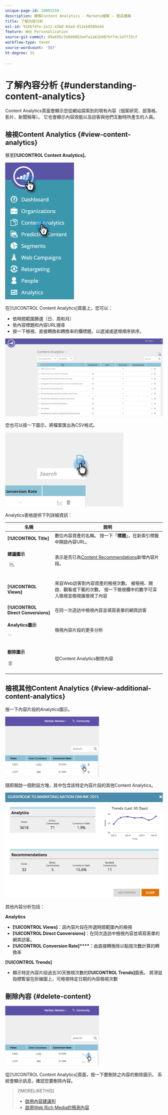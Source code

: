 ```yaml
---
unique-page-id: 10093159
description: 瞭解Content Analytics - Marketo檔案 — 產品檔案
title: 了解內容分析
exl-id: 9266fdfe-2a12-43b0-84ad-d12eb8589ed4
feature: Web Personalization
source-git-commit: 09a656c3a0d0002edfa1a61b987bff4c1dff33cf
workflow-type: tm+mt
source-wordcount: '357'
ht-degree: 3%

---
```


# 了解內容分析 {#understanding-content-analytics}

Content Analytics頁面會顯示您從網站探索到的現有內容（個案研究、部落格、影片、新聞稿等）。 它也會顯示內容效能以及訪客與他們互動時所產生的人員。

## 檢視Content Analytics {#view-content-analytics}

移至&#x200B;**[!UICONTROL Content Analytics]**。

![](assets/one.png)

在[!UICONTROL Content Analytics]頁面上，您可以：

* 依時間範圍篩選（日、周和月）
* 依內容標題和內容URL搜尋
* 按一下檢視、直接轉換和轉換率的欄標題，以遞減或遞增順序排序。

![](assets/content-analytics-8-29-16-blur.png)

您也可以按一下圖示，將檔案匯出為CSV格式。

![](assets/image2016-8-29-13-3a51-3a49.png)

Analytics表格提供下列詳細資訊：

<table>
 <thead>
  <tr>
   <th colspan="1" rowspan="1">名稱</th>
   <th colspan="1" rowspan="1">說明</th>
  </tr>
 </thead>
 <tbody>
  <tr>
   <td colspan="1" rowspan="1"><strong>[!UICONTROL Title]</strong></td>
   <td colspan="1" rowspan="1">數位內容資產的名稱。 按一下「<strong>標題</strong>」，在新索引標籤中開啟內容URL。</td>
  </tr>
  <tr>
   <td colspan="1"><p><strong>建議</strong><strong>圖示</strong></p><p><img alt="—" width="24" src="assets/recommended-icon.png" data-linked-resource-id="10094267" data-linked-resource-type="attachment" data-base-url="https://docs.marketo.com" data-linked-resource-container-id="10093159" title="--"></p></td>
   <td colspan="1">表示是否已為<a href="#">Content Recommendations</a>新增內容片段。</td>
  </tr>
  <tr>
   <td colspan="1" rowspan="1"><p><strong>[!UICONTROL Views]</strong></p></td>
   <td colspan="1" rowspan="1"><p>來自Web訪客對內容資產的檢視次數。 被檢視、開啟、觀看或下載的次數。 按一下檢視欄中的數字可深入檢視並檢視誰檢視了內容</p></td>
  </tr>
  <tr>
   <td colspan="1" rowspan="1"><strong>[!UICONTROL Direct Conversions]</strong></td>
   <td colspan="1" rowspan="1">在同一次造訪中檢視內容並填寫表單的網頁訪客</td>
  </tr>
  <tr>
   <td colspan="1"><p><strong>Analytics圖示</strong></p><p><img alt="--" width="17" src="assets/analytics-icon.png" data-linked-resource-id="10097027" data-linked-resource-type="attachment" data-base-url="https://docs.marketo.com" data-linked-resource-container-id="10093159" title="--"></p></td>
   <td colspan="1">檢視內容片段的更多分析</td>
  </tr>
  <tr>
   <td colspan="1"><p><strong>刪除圖示</strong></p><p><img alt="--" src="assets/image2015-12-7-10-3a36-3a52.png" data-linked-resource-id="10096391" data-linked-resource-type="attachment" data-base-url="https://docs.marketo.com" data-linked-resource-container-id="10093159" title="--"></p></td>
   <td colspan="1">從Content Analytics刪除內容</td>
  </tr>
 </tbody>
</table>

## 檢視其他Content Analytics {#view-additional-content-analytics}

按一下內容片段的Analytics圖示。

![](assets/four.png)

隨即開啟一個對話方塊，其中包含該特定內容片段的其他Content Analytics。

![](assets/five.png)

其他內容分析包括：

**Analytics**

* **[!UICONTROL Views]**：該內容片段在所選時間範圍內的檢視
* **[!UICONTROL Direct Conversions]**：在同次造訪中檢視內容並填寫表單的網頁訪客。
* **[!UICONTROL Conversion Rate]****：**&#x200B;由直接轉換除以點按次數計算的轉換率

**[!UICONTROL Trends]**

* 顯示特定內容片段過去30天檢視次數的&#x200B;**[!UICONTROL Trends]**&#x200B;圖表。 將滑鼠指標暫留在折線圖上，可檢視特定日期的內容檢視次數

## 刪除內容 {#delete-content}

![](assets/six.png)

從[!UICONTROL Content Analytics]頁面，按一下要刪除之內容的刪除圖示。 系統會顯示訊息，確認您要刪除內容。

>[!MORELIKETHIS]
>
>* [啟用內容建議列](/help/marketo/product-docs/predictive-content/enabling-predictive-content/enable-the-content-recommendation-bar.md)
>* [啟用Web Rich Media的預測內容](/help/marketo/product-docs/predictive-content/enabling-predictive-content/enable-predictive-content-for-web-rich-media.md)
